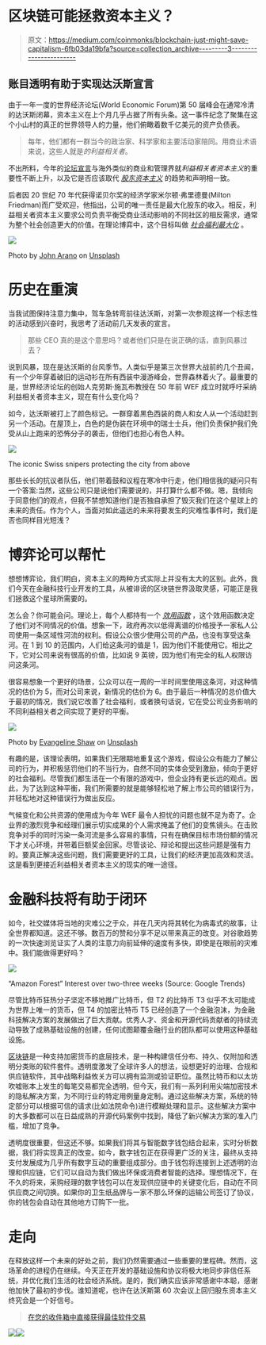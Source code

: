 # 区块链可能拯救资本主义？

> 原文：<https://medium.com/coinmonks/blockchain-just-might-save-capitalism-6fb03da19bfa?source=collection_archive---------3----------------------->

## 账目透明有助于实现达沃斯宣言

由于一年一度的世界经济论坛(World Economic Forum)第 50 届峰会在通常冷清的达沃斯闭幕，资本主义在上个月几乎占据了所有头条。这一事件纪念了聚集在这个小山村的真正的世界领导人的力量，他们俯瞰着数千亿美元的资产负债表。

> 每年，他们都有一群当今的政治家、科学家和主要活动家陪同。用商业术语来说，这些人就是*的利益相关者*。

不出所料，今年的[论坛宣言](https://www.weforum.org/agenda/2019/12/why-we-need-the-davos-manifesto-for-better-kind-of-capitalism/)与海外类似的商业和管理界就*利益相关者资本主义*的重要性不断上升，以及它是否应该取代 [*股东资本主义*](https://www.investopedia.com/stakeholder-capitalism-4774323) 的趋势和声明相一致。

后者因 20 世纪 70 年代获得诺贝尔奖的经济学家米尔顿·弗里德曼(Milton Friedman)而广受欢迎，他指出，公司的唯一责任是最大化股东的收入。相反，利益相关者资本主义要求公司负责平衡受商业活动影响的不同社区的相反需求，通常为整个社会创造更大的价值。在理论博弈中，这个目标叫做 [*社会福利最大化*](https://en.wikipedia.org/wiki/Algorithmic_mechanism_design) 。

![](img/7b2789e47f6a7b1cc1b03d9dc4ffc692.png)

Photo by [John Arano](https://unsplash.com/@johnarano?utm_source=medium&utm_medium=referral) on [Unsplash](https://unsplash.com?utm_source=medium&utm_medium=referral)

# 历史在重演

当我试图保持注意力集中，驾车急转弯前往达沃斯，对第一次参观这样一个标志性的活动感到兴奋时，我思考了活动前几天发表的宣言。

> 那些 CEO 真的是这个意思吗？或者他们只是在说正确的话，直到风暴过去？

说到风暴，现在是达沃斯的台风季节。人类似乎是第三次世界大战前的几个丑闻，有一个少年穿着破旧的运动衫在所有西装中漫游峰会，世界森林着火了。最重要的是，世界经济论坛的创始人克劳斯·施瓦布教授在 50 年前 WEF 成立时就呼吁采纳利益相关者资本主义，现在有什么变化吗？

如今，达沃斯被打上了颜色标记。一群穿着黑色西装的商人和女人从一个活动赶到另一个活动。在屋顶上，白色的是伪装在环境中的瑞士士兵，他们负责保护我们免受从山上跑来的恐怖分子的袭击，但他们也担心有色人种。

![](img/ee9314e8839b7afb1a775f9165cb8fa1.png)

The iconic Swiss snipers protecting the city from above

那些长长的抗议者队伍，他们带着鼓和议程在寒冷中行走，他们相信我的疑问只有一个答案:当然，这些公司只是说他们需要说的，并打算什么都不做。嗯，我倾向于同意他们的观点，但我不禁想知道他们是否独自承担了毁灭我们在这个星球上的未来的责任。作为个人，当面对如此遥远的未来将要发生的灾难性事件时，我们是否也同样目光短浅？

# **博弈论可以帮忙**

想想博弈论，我们明白，资本主义的两种方式实际上并没有太大的区别。此外，我们今天在金融科技行业开发的工具，从被诽谤的区块链世界汲取灵感，可能正是我们拯救这个星球所需要的。

怎么会？你可能会问。理论上，每个人都持有一个 [*效用函数*](https://en.wikipedia.org/wiki/Utility#Utility_function) ，这个效用函数决定了他们对不同情况的价值。想象一下，政府再次以低得离谱的价格授予一家私人公司使用一条区域性河流的权利。假设公众很少使用公司的产品，也没有享受这条河。在 1 到 10 的范围内，人们给这条河的值是 1，因为他们不能使用它。相比之下，它对公司来说有很高的价值，比如说 9 英镑，因为他们有完全的私人权限访问这条河。

很容易想象一个更好的场景，公众可以在一周的一半时间里使用这条河，对这种情况的估价为 5，而对公司来说，新情况的估价为 6。由于最后一种情况的总价值大于最初的情况，我们说它改善了社会福利，或者换句话说，它在受公司业务影响的不同利益相关者之间实现了更好的平衡。

![](img/ebbdd7d166bb04ec0cee6edbb7e6a0f1.png)

Photo by [Evangeline Shaw](https://unsplash.com/@evangelineshaw?utm_source=medium&utm_medium=referral) on [Unsplash](https://unsplash.com?utm_source=medium&utm_medium=referral)

有趣的是，该理论表明，如果我们无限期地重复这个游戏，假设公众有能力了解公司的行为，并积极惩罚他们的不当行为，自然不同的实体会受到激励，倾向于更好的社会福利。尽管我们都生活在一个有限的游戏中，但企业持有更长远的观点。因此，为了达到这种平衡，我们所需要的就是能够轻松地了解上市公司的错误行为，并轻松地对这种错误行为做出反应。

气候变化和公共资源的使用成为今年 WEF 最令人担忧的问题也就不足为奇了。企业界的激烈竞争和经理们展示切实成果的个人需求掩盖了他们的变焦镜头。在击败竞争对手的同时污染一条河流是多么容易的事情，只有在确保目标市场份额的情况下才关心环境，并带着巨额奖金回家。尽管谈论、辩论和提出这些问题是强有力的。要真正解决这些问题，我们需要更好的工具，让我们的经济更加高效和灵活。这是看到更接近利益相关者资本主义的现实的唯一途径。

# **金融科技将有助于闭环**

如今，社交媒体将当地的灾难公之于众，并在几天内将其转化为病毒式的故事，让全世界都知道。这还不够。数百万的赞和分享不足以带来真正的改变。对谷歌趋势的一次快速浏览证实了人类的注意力向前延伸的速度有多快，即使是在眼前的灾难中。我们能做得更好吗？

![](img/e0ff8b9673352c050fa41d682ff30431.png)

“Amazon Forest” Interest over two-three weeks (Source: Google Trends)

尽管比特币狂热分子坚定不移地推广比特币，但 T2 的比特币 T3 似乎不太可能成为世界上唯一的货币，但 T4 的加密比特币 T5 已经创造了一个金融泡沫，为金融科技解决方案的发展做出了巨大贡献。优秀人才、资金和开源代码贡献者的持续流动导致了成熟基础设施的创建，任何试图颠覆金融行业的团队都可以使用这种基础设施。

[区块链](https://medium.com/coinmonks/blockchain/home)是一种支持加密货币的底层技术，是一种构建信任分布、持久、仅附加和透明分类账的软件套件。透明度激发了全球许多人的想法，设想更好的治理、合规和供应链软件，其中战略利益攸关方可以拥有监测或验证职位。虽然比特币和以太坊吹嘘账本上发生的每笔交易都完全透明，但今天，我们有一系列利用尖端加密技术的隐私解决方案，为不同行业的特定用例量身定制。通过这些解决方案，系统的特定部分可以根据可信的请求(比如法院命令)进行模糊处理和显示。这些解决方案中的大多数都可以在日益成熟的开源代码案例中找到，降低了新兴解决方案的准入门槛，增加了竞争。

透明度很重要，但这还不够。如果我们将其与智能数字钱包结合起来，实时分析数据，我们将实现真正的改变。如今，数字钱包正在获得更广泛的关注，最终从支持支付发展成为几乎所有数字互动的重要组成部分。由于钱包将连接到上述透明的治理和供应链，它们可以自动为我们做出环保或消费者智能的选择。理想情况下，在不久的将来，采购经理的数字钱包可以在发现供应链中的关键变化后，自动在不同供应商之间切换。如果你的卫生纸品牌与一家不那么环保的运输公司签订了协议，你的钱包会自动在其他地方订购下一批。

# 走向

在释放这样一个未来的好处之前，我们仍然需要通过一些重要的里程碑。然而，这场革命的进程仍在继续。今天正在开发的基础设施和协议将极大地同步非信任系统，并优化我们生活的社会经济系统。是的，我们确实应该非常感谢中本聪，感谢他加快了最初的步伐。谁知道呢，也许在达沃斯第 60 次会议上回归股东资本主义终究会是一个好信号。

> [在您的收件箱中直接获得最佳软件交易](https://coincodecap.com/?utm_source=coinmonks)

[![](img/7c0b3dfdcbfea594cc0ae7d4f9bf6fcb.png)](https://coincodecap.com/?utm_source=coinmonks)[![](img/e9dbce386c4f90837b5db529a4c87766.png)](https://coincodecap.com)
